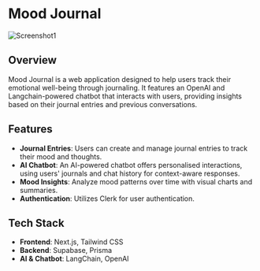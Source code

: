 # Mood Journal

![Screenshot1](https://res.cloudinary.com/drbz4rq7y/image/upload/v1707955351/Screenshot_from_2024-02-14_13-35-29_qi7i4u.png)

## Overview
Mood Journal is a web application designed to help users track their emotional well-being through journaling. It features an OpenAI and Langchain-powered chatbot that interacts with users, providing insights based on their journal entries and previous conversations.

## Features
- **Journal Entries**: Users can create and manage journal entries to track their mood and thoughts.
- **AI Chatbot**: An AI-powered chatbot offers personalised interactions, using users' journals and chat history for context-aware responses.
- **Mood Insights**: Analyze mood patterns over time with visual charts and summaries.
- **Authentication**: Utilizes Clerk for user authentication.

## Tech Stack
- **Frontend**: Next.js, Tailwind CSS
- **Backend**: Supabase, Prisma
- **AI & Chatbot**: LangChain, OpenAI




